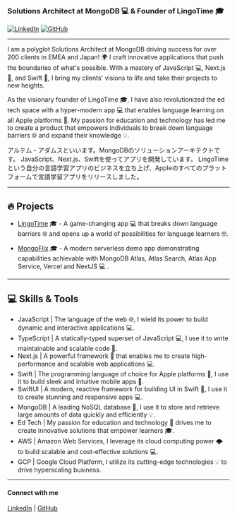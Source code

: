 ### Solutions Architect at MongoDB 💻 & Founder of LingoTime 🎓

[![LinkedIn][linkedin-shield]](https://www.linkedin.com/in/artemadams/)
[![GitHub][github-shield]](https://github.com/artemadams)

---

I am a polyglot Solutions Architect at MongoDB driving success for over 200 clients in EMEA and Japan! 🌍
I craft innovative applications that push the boundaries of what's possible. With a mastery of JavaScript 💻, Next.js 🚀, and Swift 📱, I bring my clients' visions to life and take their projects to new heights.

As the visionary founder of LingoTime 🎓, I have also revolutionized the ed tech space with a hyper-modern app 💻 that enables language learning on all Apple platforms 🍎. My passion for education and technology has led me to create a product that empowers individuals to break down language barriers 🌐 and expand their knowledge 💡.

アルテム・アダムスといいます。MongoDBのソリューションアーキテクトです。
JavaScript、Next.js、Swiftを使ってアプリを開発しています。
LingoTimeという自分の言語学習アプリのビジネスを立ち上げ、Appleのすべてのプラットフォームで言語学習アプリをリリースしました。

---

## 🔥 Projects

- [LingoTime](https://apps.apple.com/jp/app/lingotime-learn-languages/id1527539097) 🎓 - A game-changing app 💻 that breaks down language barriers 🌐 and opens up a world of possibilities for language learners 🤓.

- [MongoFlix](https://github.com/artemadams/atlas-search-mongoflix) 🎓 - A modern serverless demo app demonstrating capabilities achievable with MongoDB Atlas, Atlas Search, Atlas App Service, Vercel and NextJS 💻 .

---

## 💻 Skills & Tools

- JavaScript | The language of the web 🌐, I wield its power to build dynamic and interactive applications 💻.
- TypeScript | A statically-typed superset of JavaScript 💻, I use it to write maintainable and scalable code 🚀.
- Next.js | A powerful framework 💪 that enables me to create high-performance and scalable web applications 💻.
- Swift | The programming language of choice for Apple platforms 🍎, I use it to build sleek and intuitive mobile apps 📱.
- SwiftUI | A modern, reactive framework for building UI in Swift 📱, I use it to create stunning and responsive apps 💻.
- MongoDB | A leading NoSQL database 💾, I use it to store and retrieve large amounts of data quickly and efficiently 💡.
- Ed Tech | My passion for education and technology 🤖 drives me to create innovative solutions that empower learners 🎓.
- AWS | Amazon Web Services, I leverage its cloud computing power 🌩️ to build scalable and cost-effective solutions 💻.
- GCP | Google Cloud Platform, I utilize its cutting-edge technologies 💡 to drive hyperscaling business.

---

#### Connect with me

[LinkedIn][linkedin-url] | [GitHub][github-url]

[linkedin-shield]: https://img.shields.io/badge/-LinkedIn-black.svg?style=flat&logo=linkedin&colorB=555
[linkedin-url]: https://www.linkedin.com/in/artemadams/
[github-shield]: https://img.shields.io/badge/-GitHub-black.svg?style=flat&logo=github&colorB=555
[github-url]: https://github.com/artemadams
